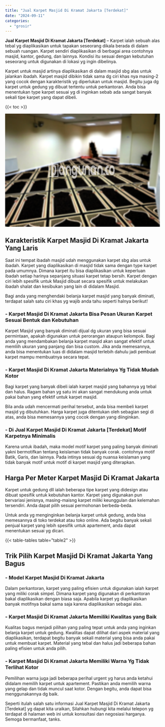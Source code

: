 ```yaml
---
title: "Jual Karpet Masjid Di Kramat Jakarta [Terdekat]"
date: "2024-09-11"
categories: 
  - "grosir"
---
```


**Jual Karpet Masjid Di Kramat Jakarta \[Terdekat\]** – Karpet ialah sebuah alas tebal yg diaplikasikan untuk tapakan seseorang dikala berada di dalam sebuah ruangan. Karpet sendiri diaplikasikan di berbagai area contohnya masjid, kantor, gedung, dan lainnya. Kondisi itu sesuai dengan kebutuhan seseorang untuk digunakan di lokasi yg ingin dibelinya.

Karpet untuk masjid artinya diaplikasikan di dalam masjid sbg alas untuk jalankan ibadah. Karpet masjid dibikin tidak sama dg ciri khas nya masing-2 yang cocok dengan karakteristik yg diperlukan untuk masjid. Begitu juga dg karpet untuk gedung yg dibuat tertentu untuk perkantoran. Anda bisa menentukan type karpet sesuai yg di inginkan sebab ada sangat banyak sekali tipe karpet yang dapat dibeli.

{{< toc >}}

![Jual Karpet Masjid Di Kramat Jakarta [Terdekat]](/images/grosir-karpet-murah-57.png)

## Karakteristik Karpet Masjid Di Kramat Jakarta Yang Laris

Saat ini tempat ibadah masjid udah menggunakan karpet sbg alas untuk ibadah. Karpet yang diaplikasikan di masjid tidak sama dengan type karpet pada umumnya. Dimana karpet itu bisa diaplikasikan untuk keperluan ibadah setiap harinya sepanjang situasi karpet tetap bersih. Karpet dengan ciri lebih spesifik untuk Masjid dibuat secara spesifik untuk melakukan ibadah shalat dan kesibukan yang lain di didalam Masjid.

Bagi anda yang menghendaki belanja karpet masjid yang banyak diminati, terdapat salah satu ciri khas yg wajib anda tahu seperti halnya berikut!

### \- Karpet Masjid Di Kramat Jakarta Bisa Pesan Ukuran Karpet Sesuai Bentuk dan Kebutuhan

Karpet Masjid yang banyak diminati dijual dg ukuran yang bisa sesuai permintaan, apakah digunakan untuk perorangan ataupun kelompok. Bagi anda yang mendambakan belanja karpet masjid akan sangat efektif untuk memliih ukuran yang panjang dan bisa custom. Jika anda memesannya, anda bisa menentukan luas di didalam masjid terlebih dahulu jadi pembuat karpet mampu membuatnya secara tepat.

### \- Karpet Masjid Di Kramat Jakarta Materialnya Yg Tidak Mudah Kotor

Bagi karpet yang banyak dibeli ialah karpet masjid yang bahannya yg tebal dan halus. Ragam bahan yg satu ini akan sangat mendukung anda untuk pakai bahan yang efektif untuk karpet masjid.

Bila anda udah mencermati perihal tersebut, anda bisa membeli karpet masjid yg dibutuhkan. Harga karpet juga ditentukan oleh sebagian segi di atas, anda bisa memesannya yang cocok dengan yang diinginkan.

### \- Di Jual Karpet Masjid Di Kramat Jakarta \[Terdekat\] Motif Karpetnya Minimalis

Karena untuk ibadah, maka model motif karpet yang paling banyak diminati yakni bermotifkan tentang keislaman tidak banyak corak. contohnya motif Batik, Garis, dan lainnya. Pada intinya sesuai dg nuansa keislaman yang tidak banyak motif untuk motif di karpet masjid yang diterapkan.

## Harga Per Meter Karpet Masjid Di Kramat Jakarta

Karpet untuk gedung dll ialah beberapa tipe karpet yang didesign atau dibuat spesifik untuk kebutuhan kantor. Karpet yang digunakan pun bervariasi jenisnya, masing-maisng karpet miliki keunggulan dan kelemahan tersendiri. Anda dapat pilih sesuai permohonan berbeda-beda.

Untuk anda yg menginginkan belanja karpet untuk gedung, anda bisa memesannya di toko terdekat atau toko online. Ada begitu banyak sekali penjual karpet yang lebih spesifik untuk apartement, anda dapat menentukan sesuai yg dicari.

{{< table-tables table="table2" >}}

## Trik Pilih Karpet Masjid Di Kramat Jakarta Yang Bagus

### \- Model Karpet Masjid Di Kramat Jakarta

Dalam perkantoran, karpet yang paling efisien untuk digunakan ialah karpet yang miliki corak simpel. Dimana karpet yang digunakan di perkantoran bakal diaplikasikan dengan biasa saja. Apabila karpet yg diaplikasikan banyak motifnya bakal sama saja karena diaplikasikan sebagai alas.

### \- Karpet Masjid Di Kramat Jakarta Memiliki Kwalitas yang Baik

Kualitas bagus menjadi pilihan yang paling tepat untuk anda yang inginkan belanja karpet untuk gedung. Kwalitas dapat dilihat dari aspek material yang diaplikasikan, terdapat begitu banyak sekali material yang bisa anda pakai untuk membuat karpet. Material yang tebal dan halus jadi beberapa bahan paling efisien untuk anda pilih.

### \- Karpet Masjid Di Kramat Jakarta Memiliki Warna Yg Tidak Terlihat Kotor

Pemilihan warna juga jadi beberapa perihal urgent yg harus anda ketahui didalam memilih karpet untuk apartement. Pastikan anda memilih warna yang gelap dan tidak muncul saat kotor. Dengan begitu, anda dapat bisa menggunakannya dg baik.

Seperti itulah salah satu informasi Jual Karpet Masjid Di Kramat Jakarta \[Terdekat\] yg dapat kita uraikan, Silahkan hubungi kita melalui telepon yg terdapat di halaman web ini untuk konsultasi dan negosiasi harganya. Semoga bermanfaat, tanks.

